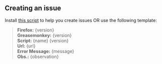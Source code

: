 ## Creating an issue
Install [this script](../../raw/github/scripts/github_new_issue.user.js) to help you create issues OR use the following template:

> **Firefox:** {version}<br />
> **Greasemonkey:** {version}<br />
> **Script:** {name} {version}<br />
> **Url:** {url}<br />
> **Error Message:** {message}<br />
> **Obs.:** {observation}<br />
